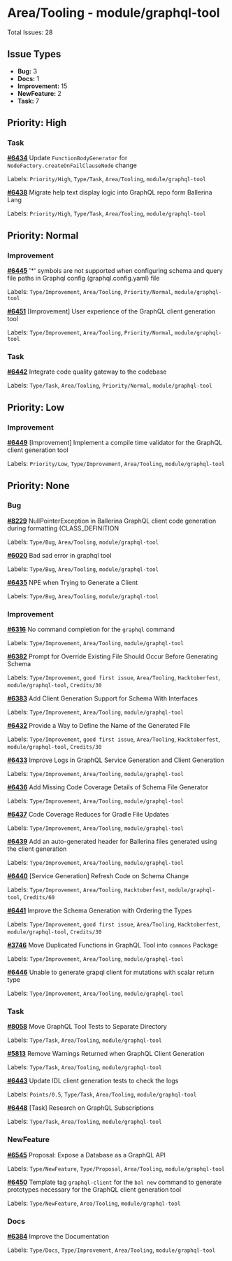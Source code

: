 # Area/Tooling - module/graphql-tool

Total Issues: 28

## Issue Types

- **Bug:** 3
- **Docs:** 1
- **Improvement:** 15
- **NewFeature:** 2
- **Task:** 7

## Priority: High

### Task

**[#6434](https://github.com/ballerina-platform/ballerina-library/issues/6434)** Update `FunctionBodyGenerator` for `NodeFactory.createOnFailClauseNode` change

Labels: `Priority/High`, `Type/Task`, `Area/Tooling`, `module/graphql-tool`

**[#6438](https://github.com/ballerina-platform/ballerina-library/issues/6438)** Migrate help text display logic into GraphQL repo form Ballerina Lang

Labels: `Priority/High`, `Type/Task`, `Area/Tooling`, `module/graphql-tool`

## Priority: Normal

### Improvement

**[#6445](https://github.com/ballerina-platform/ballerina-library/issues/6445)** '*' symbols are not supported when configuring schema and query file paths in Graphql config (graphql.config.yaml) file

Labels: `Type/Improvement`, `Area/Tooling`, `Priority/Normal`, `module/graphql-tool`

**[#6451](https://github.com/ballerina-platform/ballerina-library/issues/6451)** [Improvement] User experience of the GraphQL client generation tool

Labels: `Type/Improvement`, `Area/Tooling`, `Priority/Normal`, `module/graphql-tool`

### Task

**[#6442](https://github.com/ballerina-platform/ballerina-library/issues/6442)** Integrate code quality gateway to the codebase

Labels: `Type/Task`, `Area/Tooling`, `Priority/Normal`, `module/graphql-tool`

## Priority: Low

### Improvement

**[#6449](https://github.com/ballerina-platform/ballerina-library/issues/6449)** [Improvement] Implement a compile time validator for the GraphQL client generation tool

Labels: `Priority/Low`, `Type/Improvement`, `Area/Tooling`, `module/graphql-tool`

## Priority: None

### Bug

**[#8229](https://github.com/ballerina-platform/ballerina-library/issues/8229)** NullPointerException in Ballerina GraphQL client code generation during formatting (CLASS_DEFINITION

Labels: `Type/Bug`, `Area/Tooling`, `module/graphql-tool`

**[#6020](https://github.com/ballerina-platform/ballerina-library/issues/6020)** Bad sad error in graphql tool 

Labels: `Type/Bug`, `Area/Tooling`, `module/graphql-tool`

**[#6435](https://github.com/ballerina-platform/ballerina-library/issues/6435)** NPE when Trying to Generate a Client

Labels: `Type/Bug`, `Area/Tooling`, `module/graphql-tool`

### Improvement

**[#6316](https://github.com/ballerina-platform/ballerina-library/issues/6316)** No command completion for the `graphql` command

Labels: `Type/Improvement`, `Area/Tooling`, `module/graphql-tool`

**[#6382](https://github.com/ballerina-platform/ballerina-library/issues/6382)** Prompt for Override Existing File Should Occur Before Generating Schema

Labels: `Type/Improvement`, `good first issue`, `Area/Tooling`, `Hacktoberfest`, `module/graphql-tool`, `Credits/30`

**[#6383](https://github.com/ballerina-platform/ballerina-library/issues/6383)** Add Client Generation Support for Schema With Interfaces

Labels: `Type/Improvement`, `Area/Tooling`, `module/graphql-tool`

**[#6432](https://github.com/ballerina-platform/ballerina-library/issues/6432)** Provide a Way to Define the Name of the Generated File

Labels: `Type/Improvement`, `good first issue`, `Area/Tooling`, `Hacktoberfest`, `module/graphql-tool`, `Credits/30`

**[#6433](https://github.com/ballerina-platform/ballerina-library/issues/6433)** Improve Logs in GraphQL Service Generation and Client Generation

Labels: `Type/Improvement`, `Area/Tooling`, `module/graphql-tool`

**[#6436](https://github.com/ballerina-platform/ballerina-library/issues/6436)** Add Missing Code Coverage Details of Schema File Generator

Labels: `Type/Improvement`, `Area/Tooling`, `module/graphql-tool`

**[#6437](https://github.com/ballerina-platform/ballerina-library/issues/6437)** Code Coverage Reduces for Gradle File Updates

Labels: `Type/Improvement`, `Area/Tooling`, `module/graphql-tool`

**[#6439](https://github.com/ballerina-platform/ballerina-library/issues/6439)** Add an auto-generated header for Ballerina files generated using the client generation

Labels: `Type/Improvement`, `Area/Tooling`, `module/graphql-tool`

**[#6440](https://github.com/ballerina-platform/ballerina-library/issues/6440)** [Service Generation] Refresh Code on Schema Change

Labels: `Type/Improvement`, `Area/Tooling`, `Hacktoberfest`, `module/graphql-tool`, `Credits/60`

**[#6441](https://github.com/ballerina-platform/ballerina-library/issues/6441)** Improve the Schema Generation with Ordering the Types

Labels: `Type/Improvement`, `good first issue`, `Area/Tooling`, `Hacktoberfest`, `module/graphql-tool`, `Credits/30`

**[#3746](https://github.com/ballerina-platform/ballerina-library/issues/3746)** Move Duplicated Functions in GraphQL Tool into `commons` Package

Labels: `Type/Improvement`, `Area/Tooling`, `module/graphql-tool`

**[#6446](https://github.com/ballerina-platform/ballerina-library/issues/6446)** Unable to generate grapql client for mutations with scalar return type

Labels: `Type/Improvement`, `Area/Tooling`, `module/graphql-tool`

### Task

**[#8058](https://github.com/ballerina-platform/ballerina-library/issues/8058)** Move GraphQL Tool Tests to Separate Directory

Labels: `Type/Task`, `Area/Tooling`, `module/graphql-tool`

**[#5813](https://github.com/ballerina-platform/ballerina-library/issues/5813)** Remove Warnings Returned when GraphQL Client Generation

Labels: `Type/Task`, `Area/Tooling`, `module/graphql-tool`

**[#6443](https://github.com/ballerina-platform/ballerina-library/issues/6443)** Update IDL client generation tests to check the logs

Labels: `Points/0.5`, `Type/Task`, `Area/Tooling`, `module/graphql-tool`

**[#6448](https://github.com/ballerina-platform/ballerina-library/issues/6448)** [Task] Research on GraphQL Subscriptions

Labels: `Type/Task`, `Area/Tooling`, `module/graphql-tool`

### NewFeature

**[#6545](https://github.com/ballerina-platform/ballerina-library/issues/6545)** Proposal: Expose a Database as a GraphQL API

Labels: `Type/NewFeature`, `Type/Proposal`, `Area/Tooling`, `module/graphql-tool`

**[#6450](https://github.com/ballerina-platform/ballerina-library/issues/6450)** Template tag `graphql-client` for the `bal new` command to generate prototypes necessary for the GraphQL client generation tool

Labels: `Type/NewFeature`, `Area/Tooling`, `module/graphql-tool`

### Docs

**[#6384](https://github.com/ballerina-platform/ballerina-library/issues/6384)** Improve the Documentation

Labels: `Type/Docs`, `Type/Improvement`, `Area/Tooling`, `module/graphql-tool`

